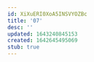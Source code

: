 ```yaml
---
id: XiXuERI0XoA5INSVYOZBc
title: '07'
desc: ''
updated: 1643240845153
created: 1642645495069
stub: true
---
```


